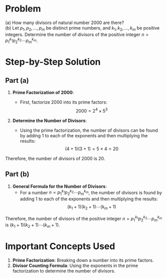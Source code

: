 # Problem
(a) How many divisors of natural number 2000 are there?  
(b) Let $p_1, p_2, \ldots, p_m$ be distinct prime numbers, and $k_1, k_2, \ldots, k_m$ be positive integers. Determine the number of divisors of the positive integer $n = p_1^{k_1} p_2^{k_2} \cdots p_m^{k_m}$.

# Step-by-Step Solution

## Part (a)

1. **Prime Factorization of 2000**:
    - First, factorize 2000 into its prime factors:
    $$
    2000 = 2^4 \times 5^3
    $$

2. **Determine the Number of Divisors**:
    - Using the prime factorization, the number of divisors can be found by adding 1 to each of the exponents and then multiplying the results:
    $$
    (4+1)(3+1) = 5 \times 4 = 20
    $$

Therefore, the number of divisors of 2000 is 20.

## Part (b)

1. **General Formula for the Number of Divisors**:
    - For a number $n = p_1^{k_1} p_2^{k_2} \cdots p_m^{k_m}$, the number of divisors is found by adding 1 to each of the exponents and then multiplying the results:
    $$
    (k_1 + 1)(k_2 + 1) \cdots (k_m + 1)
    $$

Therefore, the number of divisors of the positive integer $n = p_1^{k_1} p_2^{k_2} \cdots p_m^{k_m}$ is $(k_1 + 1)(k_2 + 1) \cdots (k_m + 1)$.

# Important Concepts Used
1. **Prime Factorization**: Breaking down a number into its prime factors.
2. **Divisor Counting Formula**: Using the exponents in the prime factorization to determine the number of divisors.
